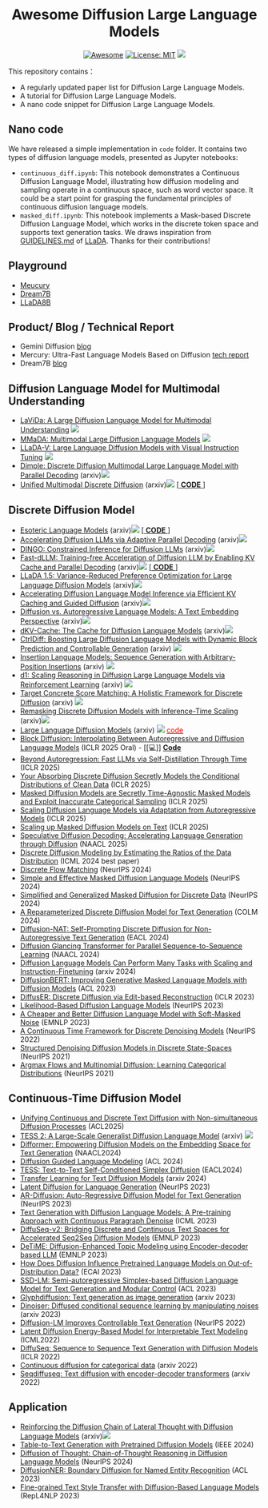 <div align="center">
  
# Awesome Diffusion Large Language Models

[![Awesome](https://awesome.re/badge.svg)](https://github.com/XiaoYee/Awesome_Efficient_LRM_Reasoning) 
[![License: MIT](https://img.shields.io/badge/License-MIT-green.svg)](https://opensource.org/licenses/MIT)
![](https://img.shields.io/github/last-commit/yczhou001/Awesome-Diffusion-LLM?color=green) 

</div>

This repository contains：
  - A regularly updated paper list for Diffusion Large Language Models.
  - A tutorial for Diffusion Large Language Models.
  - A nano code snippet for Diffusion Large Language Models.

## Nano code
We have released a simple implementation in `code` folder. It contains two types of diffusion language models, presented as Jupyter notebooks:
- `continuous_diff.ipynb`: This notebook demonstrates a Continuous Diffusion Language Model, illustrating how diffusion modeling and sampling operate in a continuous space, such as word vector space. It could be a start point for grasping the fundamental principles of continuous diffusion language models.
- `masked_diff.ipynb`: This notebook implements a Mask-based Discrete Diffusion Language Model, which works in the discrete token space and supports text generation tasks. We draws inspiration from [GUIDELINES.md](https://github.com/ML-GSAI/LLaDA/blob/main/GUIDELINES.md) of [LLaDA](https://github.com/ML-GSAI/LLaDA). Thanks for their contributions!

## Playground
- [Meucury](https://chat.inceptionlabs.ai/)
- [Dream7B](https://huggingface.co/spaces/multimodalart/Dream)
- [LLaDA8B](https://huggingface.co/spaces/multimodalart/LLaDA)


## Product/ Blog / Technical Report
- Gemini Diffusion [blog](https://deepmind.google/models/gemini-diffusion/) 
- Mercury: Ultra-Fast Language Models Based on Diffusion [tech report](https://drive.google.com/file/d/1xrqTqF88OZblf0NgMjr1REU4doYlkNXf/view)
- Dream7B [blog](https://hkunlp.github.io/blog/2025/dream/)


## Diffusion Language Model for Multimodal Understanding

- [LaViDa: A Large Diffusion Language Model for Multimodal Understanding](https://arxiv.org/pdf/2505.16839) ![](https://img.shields.io/badge/abs-2025.05-red)
- [MMaDA: Multimodal Large Diffusion Language Models](https://arxiv.org/pdf/2505.15809) ![](https://img.shields.io/badge/abs-2025.05-red)
- [LLaDA-V: Large Language Diffusion Models with Visual Instruction Tuning](https://arxiv.org/pdf/2505.16933) ![](https://img.shields.io/badge/abs-2025.05-red)
- [Dimple: Discrete Diffusion Multimodal Large Language Model with Parallel Decoding](https://arxiv.org/pdf/2505.16990) (arxiv)![](https://img.shields.io/badge/abs-2025.05-red)
- [Unified Multimodal Discrete Diffusion](https://arxiv.org/pdf/2503.20853) (arxiv)![](https://img.shields.io/badge/abs-2025.03-red)  [[ **CODE** ](https://github.com/alexanderswerdlow/unidisc)]

## Discrete Diffusion Model
- [Esoteric Language Models](https://arxiv.org/pdf/2506.01928) (arxiv)![](https://img.shields.io/badge/abs-2025.06-red) [[ **CODE** ](https://github.com/s-sahoo/Eso-LMs)]
- [Accelerating Diffusion LLMs via Adaptive Parallel Decoding](https://arxiv.org/pdf/2506.00413) (arxiv)![](https://img.shields.io/badge/abs-2025.06-red)
- [DINGO: Constrained Inference for Diffusion LLMs](https://arxiv.org/pdf/2505.23061) (arxiv)![](https://img.shields.io/badge/abs-2025.05-red)
- [Fast-dLLM: Training-free Acceleration of Diffusion LLM by Enabling KV Cache and Parallel Decoding](https://arxiv.org/pdf/2505.22618) (arxiv)![](https://img.shields.io/badge/abs-2025.05-red) [[ **CODE** ](https://github.com/NVlabs/Fast-dLLM)]
- [LLaDA 1.5: Variance-Reduced Preference Optimization for Large Language Diffusion Models](https://arxiv.org/pdf/2505.19223) (arxiv)![](https://img.shields.io/badge/abs-2025.05-red)
- [Accelerating Diffusion Language Model Inference via Efficient KV Caching and Guided Diffusion](https://arxiv.org/pdf/2505.21467) (arxiv)![](https://img.shields.io/badge/abs-2025.05-red)
- [Diffusion vs. Autoregressive Language Models: A Text Embedding Perspective](https://arxiv.org/pdf/2505.15045) (arxiv)![](https://img.shields.io/badge/abs-2025.05-red)
- [dKV-Cache: The Cache for Diffusion Language Models](https://arxiv.org/pdf/2505.15781) (arxiv)![](https://img.shields.io/badge/abs-2025.05-red)
- [CtrlDiff: Boosting Large Diffusion Language Models with Dynamic Block Prediction and Controllable Generation](https://arxiv.org/pdf/2505.14455) (arxiv) ![](https://img.shields.io/badge/abs-2025.05-red)
- [Insertion Language Models: Sequence Generation with Arbitrary-Position Insertions](https://arxiv.org/pdf/2505.05755) (arxiv) ![](https://img.shields.io/badge/abs-2025.05-red)
- [d1: Scaling Reasoning in Diffusion Large Language Models via Reinforcement Learning](https://arxiv.org/abs/2504.12216) (arxiv) ![](https://img.shields.io/badge/abs-2025.04-red)
- [Target Concrete Score Matching: A Holistic Framework for Discrete Diffusion](https://arxiv.org/pdf/2504.16431) (arxiv) ![](https://img.shields.io/badge/abs-2025.04-red)
- [Remasking Discrete Diffusion Models with Inference-Time Scaling](https://arxiv.org/pdf/2503.00307) (arxiv)![](https://img.shields.io/badge/abs-2025.03-red)
- [Large Language Diffusion Models](https://arxiv.org/pdf/2502.09992) (arxiv) ![](https://img.shields.io/badge/abs-2025.02-red) [<span style="color: red;">code</span>](https://github.com/ML-GSAI/LLaDA)
- [Block Diffusion: Interpolating Between Autoregressive and Diffusion Language Models](https://arxiv.org/pdf/2503.09573) (ICLR 2025 Oral) - [[💻]] [**Code**](https://github.com/kuleshov-group/bd3lms)
- [Beyond Autoregression: Fast LLMs via Self-Distillation Through Time](https://arxiv.org/pdf/2410.21035) (ICLR 2025)
- [Your Absorbing Discrete Diffusion Secretly Models the Conditional Distributions of Clean Data](https://arxiv.org/pdf/2406.03736) (ICLR 2025)
- [Masked Diffusion Models are Secretly Time-Agnostic Masked Models and Exploit Inaccurate Categorical Sampling](https://arxiv.org/pdf/2409.02908) (ICLR 2025)
- [Scaling Diffusion Language Models via Adaptation from Autoregressive Models](https://arxiv.org/pdf/2410.17891) (ICLR 2025)
- [Scaling up Masked Diffusion Models on Text](https://arxiv.org/pdf/2410.18514) (ICLR 2025)
- [Speculative Diffusion Decoding: Accelerating Language Generation through Diffusion](https://arxiv.org/pdf/2408.05636) (NAACL 2025)
- [Discrete Diffusion Modeling by Estimating the Ratios of the Data Distribution](https://arxiv.org/pdf/2310.16834) (ICML 2024 best paper)
- [Discrete Flow Matching](https://arxiv.org/pdf/2407.15595) (NeurIPS 2024)
- [Simple and Effective Masked Diffusion Language Models](https://arxiv.org/pdf/2406.07524) (NeurIPS 2024)
- [Simplified and Generalized Masked Diffusion for Discrete Data](https://arxiv.org/pdf/2406.04329) (NeurIPS 2024)
- [A Reparameterized Discrete Diffusion Model for Text Generation](https://arxiv.org/pdf/2302.05737) (COLM 2024)
- [Diffusion-NAT: Self-Prompting Discrete Diffusion for Non-Autoregressive Text Generation](https://aclanthology.org/2024.eacl-long.86.pdf) (EACL 2024)
- [Diffusion Glancing Transformer for Parallel Sequence-to-Sequence Learning](https://aclanthology.org/2024.naacl-long.271.pdf) (NAACL 2024)
- [Diffusion Language Models Can Perform Many Tasks with Scaling and Instruction-Finetuning](https://arxiv.org/pdf/2308.12219) (arxiv 2024)
- [DiffusionBERT: Improving Generative Masked Language Models with Diffusion Models](https://arxiv.org/pdf/2211.15029) (ACL 2023)
- [DiffusER: Discrete Diffusion via Edit-based Reconstruction](https://arxiv.org/pdf/2210.16886) (ICLR 2023)
- [Likelihood-Based Diffusion Language Models](https://openreview.net/pdf?id=e2MCL6hObn) (NeurIPS 2023)
- [A Cheaper and Better Diffusion Language Model with Soft-Masked Noise](https://arxiv.org/pdf/2304.04746) (EMNLP 2023)
- [A Continuous Time Framework for Discrete Denoising Models](https://arxiv.org/pdf/2205.14987) (NeurIPS 2022)
- [Structured Denoising Diffusion Models in Discrete State-Spaces](https://arxiv.org/pdf/2107.03006) (NeurIPS 2021)
- [Argmax Flows and Multinomial Diffusion: Learning Categorical Distributions](https://arxiv.org/pdf/2102.05379) (NeurIPS 2021)
  

## Continuous-Time Diffusion Model
- [Unifying Continuous and Discrete Text Diffusion with Non-simultaneous Diffusion Processes](https://arxiv.org/pdf/2505.22165) (ACL2025)
- [TESS 2: A Large-Scale Generalist Diffusion Language Model](https://arxiv.org/pdf/2502.13917) (arxiv) ![](https://img.shields.io/badge/abs-2025.02-red)
- [Difformer: Empowering Diffusion Models on the Embedding Space for Text Generation](https://aclanthology.org/2024.naacl-long.261.pdf) (NAACL2024)
- [Diffusion Guided Language Modeling](https://aclanthology.org/2024.findings-acl.887.pdf) (ACL 2024)
- [TESS: Text-to-Text Self-Conditioned Simplex Diffusion](https://aclanthology.org/2024.eacl-long.144.pdf) (EACL2024)
- [Transfer Learning for Text Diffusion Models](https://arxiv.org/pdf/2401.17181) (arxiv 2024)
- [Latent Diffusion for Language Generation](https://openreview.net/pdf?id=NKdtztladR) (NeurIPS 2023)
- [AR-Diffusion: Auto-Regressive Diffusion Model for Text Generation](https://arxiv.org/pdf/2305.09515) (NeurIPS 2023)
- [Text Generation with Diffusion Language Models: A Pre-training Approach with Continuous Paragraph Denoise](https://arxiv.org/pdf/2212.11685) (ICML 2023)
- [DiffuSeq-v2: Bridging Discrete and Continuous Text Spaces for Accelerated Seq2Seq Diffusion Models](https://aclanthology.org/2023.findings-emnlp.660.pdf) (EMNLP 2023)
- [DeTiME: Diffusion-Enhanced Topic Modeling using Encoder-decoder based LLM](https://arxiv.org/pdf/2310.15296) (EMNLP 2023)
- [How Does Diffusion Influence Pretrained Language Models on Out-of-Distribution Data?](https://arxiv.org/pdf/2307.13949) (ECAI 2023)
- [SSD-LM: Semi-autoregressive Simplex-based Diffusion Language Model for Text Generation and Modular Control](https://aclanthology.org/2023.acl-long.647.pdf) (ACL 2023)
- [Glyphdiffusion: Text generation as image generation](https://arxiv.org/pdf/2304.12519) (arxiv 2023)
- [Dinoiser: Diffused conditional sequence learning by manipulating noises](https://arxiv.org/pdf/2302.10025) (arxiv 2023)
- [Diffusion-LM Improves Controllable Text Generation](https://openreview.net/pdf?id=3s9IrEsjLyk) (NeurIPS 2022)
- [Latent Diffusion Energy-Based Model for Interpretable Text Modeling](https://proceedings.mlr.press/v162/yu22h/yu22h.pdf) (ICML2022)
- [DiffuSeq: Sequence to Sequence Text Generation with Diffusion Models](https://openreview.net/pdf?id=jQj-_rLVXsj) (ICLR 2022)
- [Continuous diffusion for categorical data](https://arxiv.org/pdf/2211.15089) (arxiv 2022)
- [Seqdiffuseq: Text diffusion with encoder-decoder transformers](https://arxiv.org/pdf/2212.10325) (arxiv 2022)






## Application
- [Reinforcing the Diffusion Chain of Lateral Thought with Diffusion Language Models](https://arxiv.org/pdf/2505.10446) (arxiv)![](https://img.shields.io/badge/abs-2025.05-red)
- [Table-to-Text Generation with Pretrained Diffusion Models](https://arxiv.org/pdf/2409.13739) (IEEE 2024)
- [Diffusion of Thought: Chain-of-Thought Reasoning in Diffusion Language Models](https://arxiv.org/pdf/2402.07754) (NeurIPS 2024)
- [DiffusionNER: Boundary Diffusion for Named Entity Recognition](https://aclanthology.org/2023.acl-long.215.pdf) (ACL 2023)
- [Fine-grained Text Style Transfer with Diffusion-Based Language Models](https://aclanthology.org/2023.repl4nlp-1.6.pdf) (RepL4NLP 2023)



